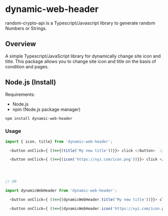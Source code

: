 # dynamic-web-header

random-crypto-api is a Typescript/Javascript library to generate random Numbers or Strings.

## Overview

A simple Typescript/JavaScript library for dynamically change site icon and title. This package allows you to change site icon and title on the basis of condition and pages.


## Node.js (Install)

Requirements:

- Node.js
- npm (Node.js package manager)

```bash
npm install dynamic-web-header
```

### Usage



```javascript
import { icon, title} from 'dynamic-web-header';

  <button onClick={ ()=>{(title('My new title'))}}> click </button>  // change the title

  <button onClick={ ()=>{(icon('https://xyz.com/icon.png'))}}> click </button>  // change the icon




// OR 

import dynamicWebHeader from 'dynamic-web-header';

  <button onClick={ ()=>{(dynamicWebHeader.title('My new title'))}}> click </button>  // change the title

  <button onClick={ ()=>{(dynamicWebHeader.icon('https://xyz.com/icon.png'))}}> click </button>  // change the icon
  
```
